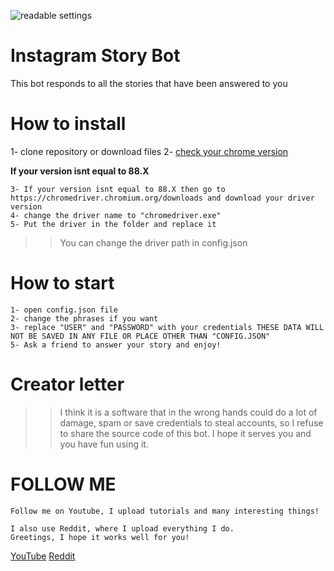 ![readable settings](https://i.ibb.co/09ckR4S/Insta-Story-Bot.png)


# Instagram Story Bot
This bot responds to all the stories that have been answered to you

# How to install

1- clone repository or download files
2- [check your chrome version](https://prnt.sc/ybtskp)

**If your version isnt equal to 88.X**
```
3- If your version isnt equal to 88.X then go to https://chromedriver.chromium.org/downloads and download your driver version
4- change the driver name to "chromedriver.exe"
5- Put the driver in the folder and replace it
```

>>You can change the driver path in config.json


# How to start
```
1- open config.json file
2- change the phrases if you want
3- replace "USER" and "PASSWORD" with your credentials THESE DATA WILL NOT BE SAVED IN ANY FILE OR PLACE OTHER THAN "CONFIG.JSON"
5- Ask a friend to answer your story and enjoy!
```
# Creator letter

>>I think it is a software that in the wrong hands could do a lot of damage, spam or save credentials to steal accounts, so I refuse to share the source code of this bot. I hope it serves you and you have fun using it.

# FOLLOW ME

```
Follow me on Youtube, I upload tutorials and many interesting things!

I also use Reddit, where I upload everything I do.
Greetings, I hope it works well for you!

```
[YouTube](https://www.youtube.com/user/leocub58)
[Reddit](https://www.reddit.com/user/leocub58)
